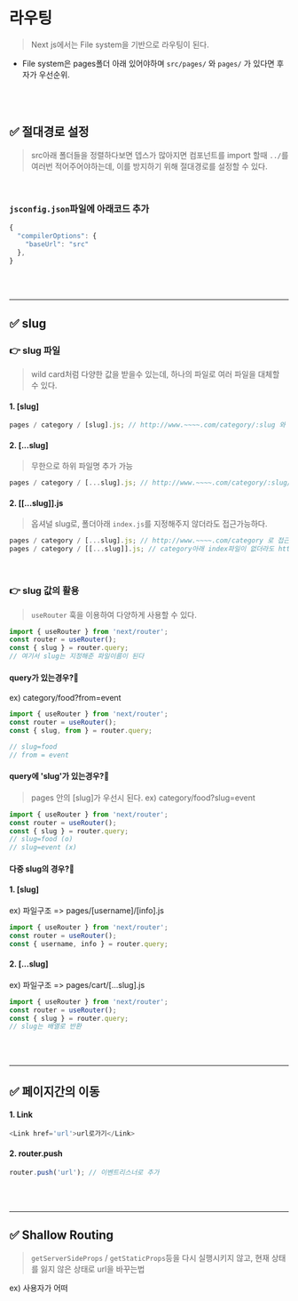 # 라우팅

> Next js에서는 File system을 기반으로 라우팅이 된다.

- File system은 pages폴더 아래 있어야하며 `src/pages/` 와 `pages/` 가 있다면 후자가 우선순위.

<br>
<br>

## ✅ 절대경로 설정

> src아래 폴더들을 정렬하다보면 뎁스가 많아지면 컴포넌트를 import 할때 `../`를 여러번 적어주어야하는데, 이를 방지하기 위해 절대경로를 설정할 수 있다.

<br>

### `jsconfig.json`파일에 아래코드 추가

```js
{
  "compilerOptions": {
    "baseUrl": "src"
  },
}
```

<br>
<br>

---

## ✅ slug

### 👉 slug 파일

> wild card처럼 다양한 값을 받을수 있는데, 하나의 파일로 여러 파일을 대체할 수 있다.

#### 1. [slug]

```js
pages / category / [slug].js; // http://www.~~~~.com/category/:slug 와 같음 (ex: http://www.~~~~.com/category/food)
```

#### 2. [...slug]

> 무한으로 하위 파일명 추가 가능

```js
pages / category / [...slug].js; // http://www.~~~~.com/category/:slug/:slug/:slug...... 와 같음 (ex: http://www.~~~~.com/category/food/fruit/apple/sweet/.....)
```

#### 2. [[...slug]].js

> 옵셔널 slug로, 폴더아래 `index.js`를 지정해주지 않더라도 접근가능하다.

```js
pages / category / [...slug].js; // http://www.~~~~.com/category 로 접근하면 404에러
pages / category / [[...slug]].js; // category아래 index파일이 없더라도 http://www.~~~~.com/category 로 접근가능.
```

<br>

### 👉 slug 값의 활용

> `useRouter` 훅을 이용하여 다양하게 사용할 수 있다.

```js
import { useRouter } from 'next/router';
const router = useRouter();
const { slug } = router.query;
// 여기서 slug는 지정해준 파일이름이 된다
```

#### query가 있는경우?🤔

ex) category/food?from=event

```js
import { useRouter } from 'next/router';
const router = useRouter();
const { slug, from } = router.query;

// slug=food
// from = event
```

#### query에 'slug'가 있는경우?🤔

> pages 안의 [slug]가 우선시 된다.
> ex) category/food?slug=event

```js
import { useRouter } from 'next/router';
const router = useRouter();
const { slug } = router.query;
// slug=food (o)
// slug=event (x)
```

#### 다중 slug의 경우?🤔

#### 1. [slug]

ex) 파일구조 => pages/[username]/[info].js

```js
import { useRouter } from 'next/router';
const router = useRouter();
const { username, info } = router.query;
```

#### 2. [...slug]

ex) 파일구조 => pages/cart/[...slug].js

```js
import { useRouter } from 'next/router';
const router = useRouter();
const { slug } = router.query;
// slug는 배열로 반환
```

<br>
<br>

---

## ✅ 페이지간의 이동

#### 1. Link

```js
<Link href='url'>url로가기</Link>
```

#### 2. router.push

```js
router.push('url'); // 이벤트리스너로 추가
```

<br>
<br>

---

## ✅ Shallow Routing
> `getServerSideProps` / `getStaticProps`등을 다시 실행시키지 않고, 현재 상태를 잃지 않은 상태로 url을 바꾸는법

ex) 사용자가 어떠